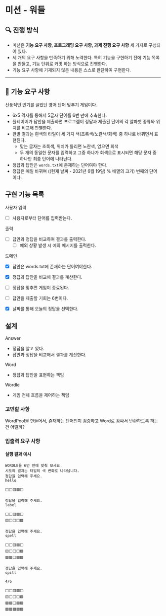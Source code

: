 # 미션 - 워들

## 🔍 진행 방식

- 미션은 **기능 요구 사항, 프로그래밍 요구 사항, 과제 진행 요구 사항** 세 가지로 구성되어 있다.
- 세 개의 요구 사항을 만족하기 위해 노력한다. 특히 기능을 구현하기 전에 기능 목록을 만들고, 기능 단위로 커밋 하는 방식으로 진행한다.
- 기능 요구 사항에 기재되지 않은 내용은 스스로 판단하여 구현한다.

---

## 🚀 기능 요구 사항

선풍적인 인기를 끌었던 영어 단어 맞추기 게임이다.

- 6x5 격자를 통해서 5글자 단어를 6번 만에 추측한다.
- 플레이어가 답안을 제출하면 프로그램이 정답과 제출된 단어의 각 알파벳 종류와 위치를 비교해 판별한다.
- 판별 결과는 흰색의 타일이 세 가지 색(초록색/노란색/회색) 중 하나로 바뀌면서 표현된다.
   - 맞는 글자는 초록색, 위치가 틀리면 노란색, 없으면 회색
   - 두 개의 동일한 문자를 입력하고 그중 하나가 회색으로 표시되면 해당 문자 중 하나만 최종 단어에 나타난다.
- 정답과 답안은 `words.txt`에 존재하는 단어여야 한다.
- 정답은 매일 바뀌며 ((현재 날짜 - 2021년 6월 19일) % 배열의 크기) 번째의 단어이다.


## 구현 기능 목록

사용자 입력

- [ ] 사용자로부터 단어를 입력받는다.

출력

- [ ] 답안과 정답을 비교하여 결과를 출력한다.
  - [ ] 예외 상황 발생 시 예외 메시지를 출력한다.
  
도메인

- [x] 답안은 words.txt에 존재하는 단어여야한다.
- [x] 정답과 답안을 비교해 결과를 계산한다.
- [ ] 정답을 맞추면 게임이 종료된다.
- [ ] 답안을 제출할 기회는 6번이다.
- [x] 날짜를 통해 오늘의 정답을 선택한다.


## 설계

Answer
 - 정답을 알고 있다.
 - 답안과 정답을 비교해서 결과를 계산한다.
 
Word
 - 정답과 답안을 표현하는 책임

Wordle
  - 게임 전체 흐름을 제어하는 책임
  
### 고민할 사항

WordPool을 만들어서, 존재하는 단어인지 검증하고 Word로 감싸서 반환하도록 하는건 어떨까?

### 입출력 요구 사항

#### 실행 결과 예시

```
WORDLE을 6번 만에 맞춰 보세요.
시도의 결과는 타일의 색 변화로 나타납니다.
정답을 입력해 주세요.
hello

⬜⬜🟨🟩⬜

정답을 입력해 주세요.
label

⬜⬜🟨🟩⬜
🟨⬜⬜⬜🟩

정답을 입력해 주세요.
spell

⬜⬜🟨🟩⬜
🟨⬜⬜⬜🟩
🟩🟩⬜🟩🟩

정답을 입력해 주세요.
spill

4/6

⬜⬜🟨🟩⬜
🟨⬜⬜⬜🟩
🟩🟩⬜🟩🟩
🟩🟩🟩🟩🟩
```
